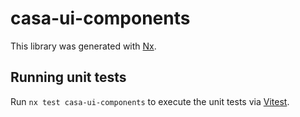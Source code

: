 # casa-ui-components

This library was generated with [Nx](https://nx.dev).

## Running unit tests

Run `nx test casa-ui-components` to execute the unit tests via [Vitest](https://vitest.dev/).
